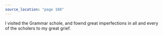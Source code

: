 ```yaml
---
source_location: "page 188"
---
```

I visited the Grammar schole, and fownd great imperfections in all and every of
the scholers to my great grief.

